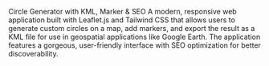 Circle Generator with KML, Marker & SEO
A modern, responsive web application built with Leaflet.js and Tailwind CSS that allows users to generate custom circles on a map, add markers, and export the result as a KML file for use in geospatial applications like Google Earth. The application features a gorgeous, user-friendly interface with SEO optimization for better discoverability.
